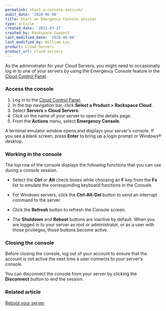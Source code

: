 ```yaml
---
permalink: start-a-console-session/
audit_date: '2020-06-08'
title: Start an Emergency Console session
type: article
created_date: '2012-03-27'
created_by: Rackspace Support
last_modified_date: '2020-06-08'
last_modified_by: William Loy
product: Cloud Servers
product_url: cloud-servers
---
```


As the administrator for your Cloud Servers, you might need to occasionally log
in to one of your servers by using the Emergency Console feature in the
[Cloud Control Panel](https://login.rackspace.com).

### Access the console

1.  Log in to the [Cloud Control Panel](https://login.rackspace.com).
2.  In the top navigation bar, click **Select a Product > Rackspace Cloud**.
3.  Select **Servers > Cloud Servers**.
4.  Click on the name of your server to open the details page.
5.  From the **Actions** menu, select **Emergency Console**.

A terminal emulator window opens and displays your server's console. If you see
a blank screen, press **Enter** to bring up a login prompt or Windows&reg; desktop.

### Working in the console

The top row of the console displays the following functions that you can use
during a console session.

- Select the **Ctrl** or **Alt** check boxes while choosing an **F** key from
the **Fx** list to emulate the corresponding keyboard functions in the Console.

- For Windows servers, click the **Ctrl-Alt-Del** button to send an interrupt
command to the server.

- Click the **Refresh** button to refresh the Console screen.

- The **Shutdown** and **Reboot** buttons are inactive by default. When you are
logged in to your server as root or administrator, or as a user with those
privileges, those buttons become active.

### Closing the console

Before closing the console, log out of your account to ensure that the account
is not active the next time a user connects to your server's console.

You can disconnect the console from your server by clicking the **Disconnect**
button to end the session.

### Related article

[Reboot your server](/support/how-to/reboot-your-server)
